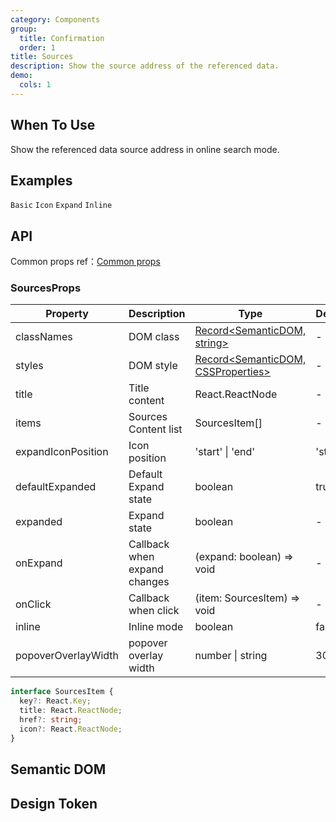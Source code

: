 ```yaml
---
category: Components
group:
  title: Confirmation
  order: 1
title: Sources
description: Show the source address of the referenced data.
demo:
  cols: 1
---
```


## When To Use

Show the referenced data source address in online search mode.

## Examples

<!-- prettier-ignore -->
<code src="./demo/basic.tsx">Basic</code>
<code src="./demo/icon.tsx">Icon</code>
<code src="./demo/expand.tsx">Expand</code>
<code src="./demo/inline.tsx">Inline</code>

## API

Common props ref：[Common props](/docs/react/common-props)

### SourcesProps

| Property | Description | Type | Default | Version |
| --- | --- | --- | --- | --- |
| classNames | DOM class | [Record<SemanticDOM, string>](#semantic-dom) | - | - |
| styles | DOM style | [Record<SemanticDOM, CSSProperties>](#semantic-dom) | - | - |
| title | Title content | React.ReactNode | - | - |
| items | Sources Content list | SourcesItem[] | - | - |
| expandIconPosition | Icon position | 'start' \| 'end' | 'start' | - |
| defaultExpanded | Default Expand state | boolean | true | - |
| expanded | Expand state | boolean | - | - |
| onExpand | Callback when expand changes | (expand: boolean) => void | - | - |
| onClick | Callback when click | (item: SourcesItem) => void | - | - |
| inline | Inline mode | boolean | false | - |
| popoverOverlayWidth | popover overlay width | number \| string | 300 | - |

```typescript
interface SourcesItem {
  key?: React.Key;
  title: React.ReactNode;
  href?: string;
  icon?: React.ReactNode;
}
```

## Semantic DOM

<code src="./demo/_semantic.tsx" simplify="true"></code>

## Design Token

<ComponentTokenTable component="Sources"></ComponentTokenTable>
